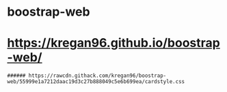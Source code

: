# boostrap-web
# https://kregan96.github.io/boostrap-web/
```
###### https://rawcdn.githack.com/kregan96/boostrap-web/55999e1a7212daac19d3c27b888049c5e6b699ea/cardstyle.css
```
